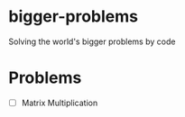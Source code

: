 # bigger-problems
Solving the world's bigger problems by code

# Problems
- [ ] Matrix Multiplication
